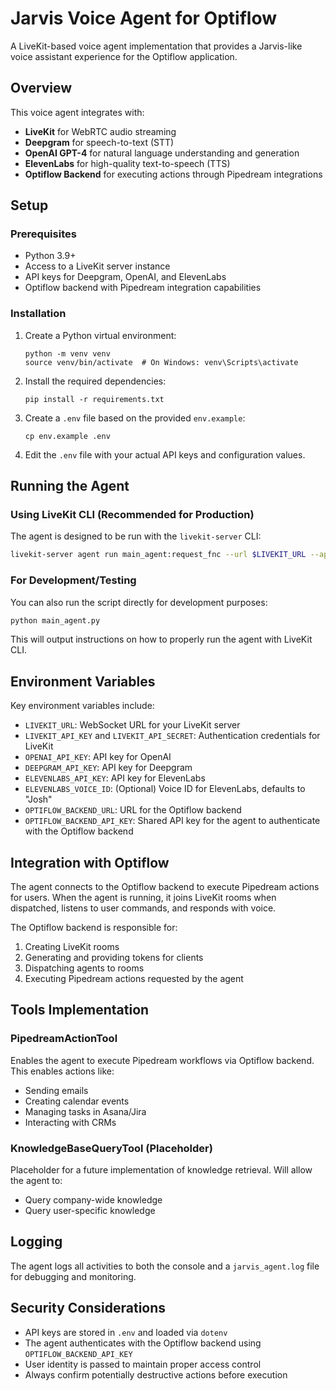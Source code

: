 # Jarvis Voice Agent for Optiflow

A LiveKit-based voice agent implementation that provides a Jarvis-like voice assistant experience for the Optiflow application.

## Overview

This voice agent integrates with:
- **LiveKit** for WebRTC audio streaming
- **Deepgram** for speech-to-text (STT)
- **OpenAI GPT-4** for natural language understanding and generation
- **ElevenLabs** for high-quality text-to-speech (TTS)
- **Optiflow Backend** for executing actions through Pipedream integrations

## Setup

### Prerequisites

- Python 3.9+
- Access to a LiveKit server instance
- API keys for Deepgram, OpenAI, and ElevenLabs
- Optiflow backend with Pipedream integration capabilities

### Installation

1. Create a Python virtual environment:
   ```
   python -m venv venv
   source venv/bin/activate  # On Windows: venv\Scripts\activate
   ```

2. Install the required dependencies:
   ```
   pip install -r requirements.txt
   ```

3. Create a `.env` file based on the provided `env.example`:
   ```
   cp env.example .env
   ```

4. Edit the `.env` file with your actual API keys and configuration values.

## Running the Agent

### Using LiveKit CLI (Recommended for Production)

The agent is designed to be run with the `livekit-server` CLI:

```bash
livekit-server agent run main_agent:request_fnc --url $LIVEKIT_URL --api-key $LIVEKIT_API_KEY --api-secret $LIVEKIT_API_SECRET
```

### For Development/Testing

You can also run the script directly for development purposes:

```bash
python main_agent.py
```

This will output instructions on how to properly run the agent with LiveKit CLI.

## Environment Variables

Key environment variables include:

- `LIVEKIT_URL`: WebSocket URL for your LiveKit server
- `LIVEKIT_API_KEY` and `LIVEKIT_API_SECRET`: Authentication credentials for LiveKit
- `OPENAI_API_KEY`: API key for OpenAI
- `DEEPGRAM_API_KEY`: API key for Deepgram
- `ELEVENLABS_API_KEY`: API key for ElevenLabs
- `ELEVENLABS_VOICE_ID`: (Optional) Voice ID for ElevenLabs, defaults to "Josh"
- `OPTIFLOW_BACKEND_URL`: URL for the Optiflow backend
- `OPTIFLOW_BACKEND_API_KEY`: Shared API key for the agent to authenticate with the Optiflow backend

## Integration with Optiflow

The agent connects to the Optiflow backend to execute Pipedream actions for users. When the agent is running, it joins LiveKit rooms when dispatched, listens to user commands, and responds with voice.

The Optiflow backend is responsible for:
1. Creating LiveKit rooms
2. Generating and providing tokens for clients
3. Dispatching agents to rooms
4. Executing Pipedream actions requested by the agent

## Tools Implementation

### PipedreamActionTool

Enables the agent to execute Pipedream workflows via Optiflow backend. This enables actions like:
- Sending emails
- Creating calendar events
- Managing tasks in Asana/Jira
- Interacting with CRMs

### KnowledgeBaseQueryTool (Placeholder)

Placeholder for a future implementation of knowledge retrieval. Will allow the agent to:
- Query company-wide knowledge
- Query user-specific knowledge

## Logging

The agent logs all activities to both the console and a `jarvis_agent.log` file for debugging and monitoring.

## Security Considerations

- API keys are stored in `.env` and loaded via `dotenv`
- The agent authenticates with the Optiflow backend using `OPTIFLOW_BACKEND_API_KEY`
- User identity is passed to maintain proper access control
- Always confirm potentially destructive actions before execution 